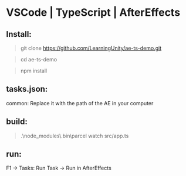 
# VSCode | TypeScript | AfterEffects


## Install:
  > git clone https://github.com/LearningUnity/ae-ts-demo.git

  > cd ae-ts-demo

  > npm install 

## tasks.json:
  common:  Replace it with the path of the AE in your computer

## build:
  > .\node_modules\\.bin\parcel watch src/app.ts

## run:
  F1 → Tasks: Run Task → Run in AfterEffects